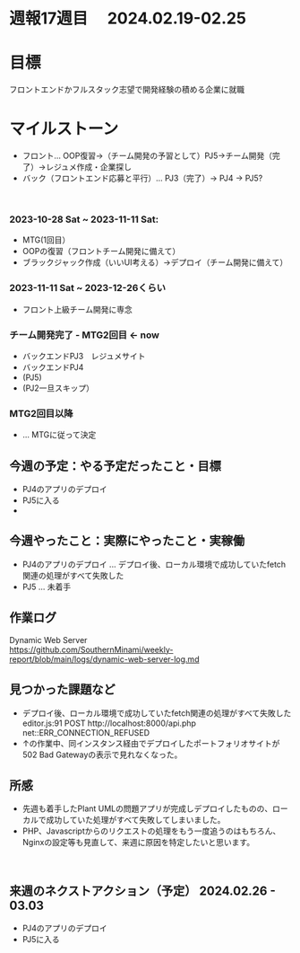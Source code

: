 # 週報17週目　 2024.02.19-02.25

# 目標
フロントエンドかフルスタック志望で開発経験の積める企業に就職

# マイルストーン
- フロント... OOP復習→（チーム開発の予習として）PJ5→チーム開発（完了）→レジュメ作成・企業探し
- バック（フロントエンド応募と平行）... PJ3（完了）→ PJ4 → PJ5?

<br />

### 2023-10-28 Sat ~ 2023-11-11 Sat:
- MTG(1回目）
- OOPの復習（フロントチーム開発に備えて）
- ブラックジャック作成（いいUI考える）→デプロイ（チーム開発に備えて）


### 2023-11-11 Sat ~ 2023-12-26くらい
- フロント上級チーム開発に専念

### チーム開発完了 - MTG2回目 <- now
- バックエンドPJ3　レジュメサイト
- バックエンドPJ4
- (PJ5)
- (PJ2一旦スキップ）

### MTG2回目以降 
- ... MTGに従って決定

## 今週の予定：やる予定だったこと・目標
- PJ4のアプリのデプロイ
- PJ5に入る
- 
## 今週やったこと：実際にやったこと・実稼働
- PJ4のアプリのデプロイ ... デプロイ後、ローカル環境で成功していたfetch関連の処理がすべて失敗した
- PJ5 ... 未着手

## 作業ログ

Dynamic Web Server
<br/>
https://github.com/SouthernMinami/weekly-report/blob/main/logs/dynamic-web-server-log.md


## 見つかった課題など
- デプロイ後、ローカル環境で成功していたfetch関連の処理がすべて失敗した
editor.js:91
POST http://localhost:8000/api.php net::ERR_CONNECTION_REFUSED
- ↑の作業中、同インスタンス経由でデプロイしたポートフォリオサイトが502 Bad Gatewayの表示で見れなくなった。

## 所感
- 先週も着手したPlant UMLの問題アプリが完成しデプロイしたものの、ローカルで成功していた処理がすべて失敗してしまいました。
- PHP、Javascriptからのリクエストの処理をもう一度追うのはもちろん、Nginxの設定等も見直して、来週に原因を特定したいと思います。
<br/>

## 来週のネクストアクション（予定） 2024.02.26 - 03.03
- PJ4のアプリのデプロイ
- PJ5に入る
<br />

